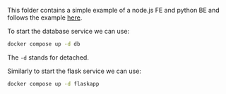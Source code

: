 This folder contains a simple example of a node.js FE and python BE and follows the example [here](https://www.youtube.com/watch?app=desktop&v=njNXTM6L0wc&ab_channel=FrancescoCiulla).

To start the database service we can use:
```bash
docker compose up -d db
```
The `-d` stands for detached.

Similarly to start the flask service we can use:
```bash
docker compose up -d flaskapp
```